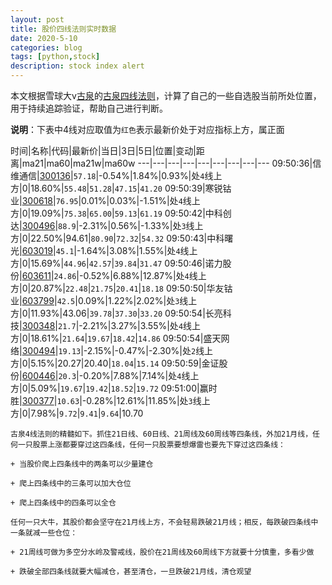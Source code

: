 ```yaml
---
layout: post
title: 股价四线法则实时数据
date: 2020-5-10
categories: blog
tags: [python,stock]
description: stock index alert
---
```



本文根据雪球大v[古泉](https://xueqiu.com/u/7148646888)的[古泉四线法则](https://xueqiu.com/7148646888/130498192)，计算了自己的一些自选股当前所处位置，用于持续追踪验证，帮助自己进行判断。

**说明**：下表中4线对应取值为`红色`表示最新价处于对应指标上方，属正面

时间|名称|代码|最新价|当日|3日|5日|位置|变动|距离|ma21|ma60|ma21w|ma60w
---|---|---|---|---|---|---|---|---
09:50:36|信维通信|[300136](https://xueqiu.com/S/SZ300136)|`57.18`|-0.54%|1.84%|0.93%|处`4`线上方|0|18.60%|`55.48`|`51.28`|`47.15`|`41.20`
09:50:39|寒锐钴业|[300618](https://xueqiu.com/S/SZ300618)|`76.95`|0.01%|0.03%|-1.51%|处`4`线上方|0|19.09%|`75.38`|`65.00`|`59.13`|`61.19`
09:50:42|中科创达|[300496](https://xueqiu.com/S/SZ300496)|`88.9`|-2.31%|0.56%|-1.33%|处`3`线上方|0|22.50%|94.61|`80.90`|`72.32`|`54.32`
09:50:43|中科曙光|[603019](https://xueqiu.com/S/SH603019)|`45.1`|-1.64%|3.08%|1.55%|处`4`线上方|0|15.69%|`44.96`|`42.57`|`39.84`|`31.47`
09:50:46|诺力股份|[603611](https://xueqiu.com/S/SH603611)|`24.86`|-0.52%|6.88%|12.87%|处`4`线上方|0|20.87%|`22.48`|`21.75`|`20.41`|`18.18`
09:50:50|华友钴业|[603799](https://xueqiu.com/S/SH603799)|`42.5`|0.09%|1.22%|2.02%|处`3`线上方|0|11.93%|43.06|`39.78`|`37.30`|`33.20`
09:50:54|长亮科技|[300348](https://xueqiu.com/S/SZ300348)|`21.7`|-2.21%|3.27%|3.55%|处`4`线上方|0|18.61%|`21.64`|`19.67`|`18.42`|`14.86`
09:50:54|盛天网络|[300494](https://xueqiu.com/S/SZ300494)|`19.13`|-2.15%|-0.47%|-2.30%|处`2`线上方|0|5.15%|20.27|20.40|`18.04`|`15.14`
09:50:59|金证股份|[600446](https://xueqiu.com/S/SH600446)|`20.3`|-0.20%|7.88%|7.14%|处`4`线上方|0|5.09%|`19.67`|`19.42`|`18.52`|`19.72`
09:51:00|赢时胜|[300377](https://xueqiu.com/S/SZ300377)|`10.63`|-0.28%|12.61%|11.85%|处`3`线上方|0|7.98%|`9.72`|`9.41`|`9.64`|10.70

```
古泉4线法则的精髓如下。抓住21日线、60日线、21周线及60周线等四条线，外加21月线，任何一只股票上涨都要穿过这四条线，任何一只股票要想爆雷也要先下穿过这四条线：

+ 当股价爬上四条线中的两条可以少量建仓

+ 爬上四条线中的三条可以加大仓位

+ 爬上四条线中的四条可以全仓

任何一只大牛，其股价都会坚守在21月线上方，不会轻易跌破21月线；相反，每跌破四条线中一条就减一些仓位：

+ 21周线可做为多空分水岭及警戒线，股价在21周线及60周线下方就要十分慎重，多看少做

+ 跌破全部四条线就要大幅减仓，甚至清仓，一旦跌破21月线，清仓观望
```